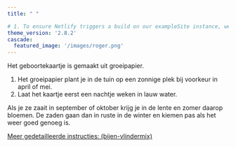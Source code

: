```yaml
---
title: " "

# 1. To ensure Netlify triggers a build on our exampleSite instance, we need to change a file in the exampleSite directory.
theme_version: '2.8.2'
cascade:
  featured_image: '/images/roger.png'
---
```


Het geboortekaartje is gemaakt uit groeipapier. 
1. Het  groeipapier plant je in de tuin op een zonnige plek bij voorkeur in april of mei. 
2. Laat het kaartje eerst een nachtje weken in lauw water. 

Als je ze zaait in september of oktober krijg je in de lente en zomer daarop bloemen. De zaden gaan dan in ruste in de winter en kiemen pas als het weer goed genoeg is.

[Meer gedetailleerde instructies: (bijen-vlindermix)](https://www.growingpaper.nl/over/zo-groeit-groeipapier/)
